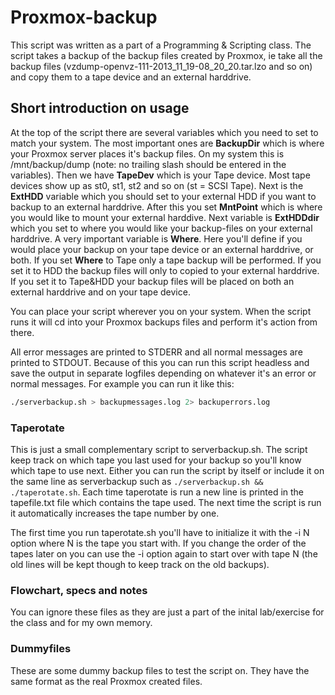 # Proxmox-backup #
This script was written as a part of a Programming & Scripting class.
The script takes a backup of the backup files created by Proxmox, ie take all 
the backup files (vzdump-openvz-111-2013\_11\_19-08\_20\_20.tar.lzo and so on) 
and copy them to a tape device and an external harddrive.

## Short introduction on usage ##
At the top of the script there are several variables which you need to set
to match your system. The most important ones are __BackupDir__ which 
is where your Proxmox server places it's backup files. On my system this is 
/mnt/backup/dump (note: no trailing slash should be entered in the variables).
Then we have __TapeDev__ which is your Tape device. Most tape devices show up
as st0, st1, st2 and so on (st = SCSI Tape).
Next is the __ExtHDD__ variable which you should set to your external HDD if
you want to backup to an external harddrive. After this you set __MntPoint__
which is where you would like to mount your external harddive.
Next variable is __ExtHDDdir__ which you set to where you would like your
backup-files on your external harddrive.
A very important variable is __Where__. Here you'll define if you would place
your backup on your tape device or an external harddrive, or both. If you set
__Where__ to Tape only a tape backup will be performed. If you set it to HDD
the backup files will only to copied to your external harddrive. If you set it
to Tape&HDD your backup files will be placed on both an external harddrive and
on your tape device.

You can place your script wherever you on your system. When the script runs it
will cd into your Proxmox backups files and perform it's action from there.

All error messages are printed to STDERR and all normal messages are printed to
STDOUT. Because of this you can run this script headless and save the output
in separate logfiles depending on whatever it's an error or normal messages.
For example you can run it like this:
```bash
./serverbackup.sh > backupmessages.log 2> backuperrors.log
```

### Taperotate ###
This is just a small complementary script to serverbackup.sh. The script keep
track on which tape you last used for your backup so you'll know which tape
to use next. Either you can run the script by itself or include it on the same
line as serverbackup such as `./serverbackup.sh && ./taperotate.sh`. Each time
taperotate is run a new line is printed in the tapefile.txt file which contains
the tape used. The next time the script is run it automatically increases the 
tape number by one.

The first time you run taperotate.sh you'll have to initialize it with the -i N
option where N is the tape you start with. If you change the order of the tapes
later on you can use the -i option again to start over with tape N (the old
lines will be kept though to keep track on the old backups).

### Flowchart, specs and notes ###
You can ignore these files as they are just a part of the inital lab/exercise
for the class and for my own memory.

### Dummyfiles ###
These are some dummy backup files to test the script on. They have the same
format as the real Proxmox created files.

